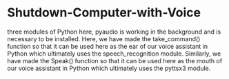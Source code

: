 # Shutdown-Computer-with-Voice
three modules of Python here, pyaudio is working in the background and is necessary to be installed.  Here, we have made the take_command() function so that it can be used here as the ear of our voice assistant in Python which ultimately uses the speech_recognition module.  Similarly, we have made the Speak() function so that it can be used here as the mouth of our voice assistant in Python which ultimately uses the pyttsx3 module.
